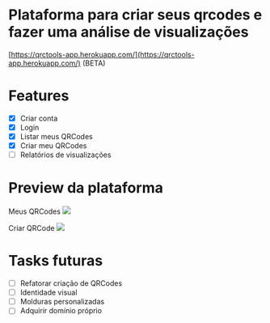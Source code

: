 # Plataforma para criar seus qrcodes e fazer uma análise de visualizações

[https://qrctools-app.herokuapp.com/](https://qrctools-app.herokuapp.com/) (BETA)

# Features

* [x] Criar conta
* [x] Login
* [x] Listar meus QRCodes
* [x] Criar meu QRCodes
* [ ] Relatórios de visualizações  

# Preview da plataforma

Meus QRCodes
<img src="https://qrcodes-images.s3.sa-east-1.amazonaws.com/Print+1.png"  />

Criar QRCode
<img src="https://qrcodes-images.s3.sa-east-1.amazonaws.com/Print+2.png"  />

# Tasks futuras

* [ ] Refatorar criação de QRCodes
* [ ] Identidade visual
* [ ] Molduras personalizadas
* [ ] Adquirir domínio próprio
